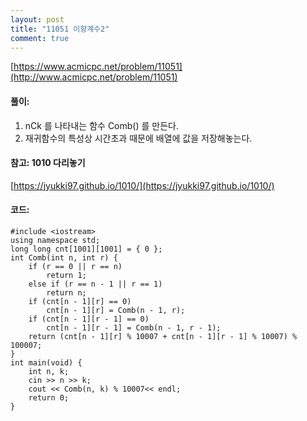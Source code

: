 ```yaml
---
layout: post
title: "11051 이항계수2"
comment: true
---
```

[https://www.acmicpc.net/problem/11051](http://www.acmicpc.net/problem/11051)

#### **풀이:**
1. nCk 를 나타내는 함수 Comb() 를 만든다.
2. 재귀함수의 특성상 시간초과 때문에 배열에 값을 저장해놓는다.


#### **참고: 1010 다리놓기**
[https://jyukki97.github.io/1010/](https://jyukki97.github.io/1010/)
#### **코드:**

```
#include <iostream>
using namespace std;
long long cnt[1001][1001] = { 0 };
int Comb(int n, int r) {
	if (r == 0 || r == n)
		return 1;
	else if (r == n - 1 || r == 1)
		return n;
	if (cnt[n - 1][r] == 0)
		cnt[n - 1][r] = Comb(n - 1, r);
	if (cnt[n - 1][r - 1] == 0)
		cnt[n - 1][r - 1] = Comb(n - 1, r - 1);
	return (cnt[n - 1][r] % 10007 + cnt[n - 1][r - 1] % 10007) % 100007;
}
int main(void) {
	int n, k;
	cin >> n >> k;
	cout << Comb(n, k) % 10007<< endl;
	return 0;
}
```


